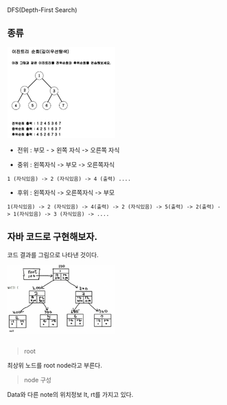 DFS(Depth-First Search)

## 종류

<img src ="https://github.com/steadykyu/TIL/blob/master/Algorithm/%EC%9E%90%EB%B0%94%EC%95%8C%EA%B3%A0%EB%A6%AC%EC%A6%98_%EC%9D%B8%ED%94%84%EB%9F%B0/7.%20Recursive%2C%20Tree%2C%20Graph(DFS%2C%20BFS%20%EA%B8%B0%EC%B4%88)/img/7_5.png" width="50%" height="50%">

- 전위 : 부모 - > 왼쪽 자식 -> 오른쪽 자식

- 중위 : 왼쪽자식 -> 부모 -> 오른쪽자식

```
1 (자식있음) -> 2 (자식있음) -> 4 (출력) ....
```

- 후위 : 왼쪽자식 -> 오른쪽자식 -> 부모

```
1(자식있음) -> 2 (자식있음) -> 4(출력) -> 2 (자식있음) -> 5(출력) -> 2(출력) -> 1(자식있음) -> 3 (자식있음) -> ....
```

## 자바 코드로 구현해보자.

코드 결과를 그림으로 나타낸 것이다.

<img src ="https://github.com/steadykyu/TIL/blob/master/Algorithm/%EC%9E%90%EB%B0%94%EC%95%8C%EA%B3%A0%EB%A6%AC%EC%A6%98_%EC%9D%B8%ED%94%84%EB%9F%B0/7.%20Recursive%2C%20Tree%2C%20Graph(DFS%2C%20BFS%20%EA%B8%B0%EC%B4%88)/img/7_5_2.png" width="50%" height="50%">

```java

```

> root

최상위 노드를 root node라고 부른다.

> node 구성

Data와 다른 note의 위치정보 lt, rt를 가지고 있다.
